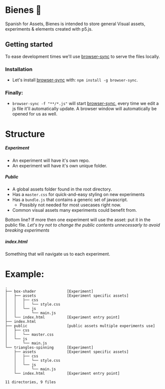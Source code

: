 # Bienes 🎨

Spanish for Assets, Bienes is intended to store general Visual assets, experiments & elements created with p5.js.

## Getting started
To ease development times we'll use [browser-sync](https://www.browsersync.io/docs/command-line/) to serve the files locally.
### Installation
- Let's install [browser-sync](https://www.browsersync.io/docs/command-line/) with: `npm install -g browser-sync`.

### Finally:
- `browser-sync -f "**/*.js"` will start [browser-sync](https://www.browsersync.io/docs/command-line/), every time we edit a js file it'll automatically update. A browser window will automatically be opened for us as well.



# Structure

##### Experiment
- An experiment will have it's own repo.
- An experiment will have it's own unique folder.

##### Public
- A global assets folder found in the root directory.
- Has a `master.css` for quick-and-easy styling on new experiments
- Has a `bundle.js` that contains a generic set of javascript.
  - Possibly not needed for most usecases right now.
- Common visual assets many experiments could benefit from.

Bottom line? If more then one experiment will use the asset: put it in the public file. _Let's try not to change the public contents unnecessarly to avoid breaking experiments_

##### index.html
Something that will navigate us to each experiment.



# Example:
```
.
├── box-shader              [Experiment]
│   ├── assets              [Experiment specific assets]
│   │   ├── css
│   │   │   └── style.css
│   │   └── js
│   │       └── main.js  
│   └── index.html          [Experiment entry point]
├── index.html              
├── public                  [public assets multiple experiments use]
│   ├── css
│   │   └── master.css   
│   └── js
│       └── main.js      
└── triangles-spinning      [Experiment]
    ├── assets              [Experiment specific assets]
    │   ├── css
    │   │   └── style.css
    │   └── js
    │       └── main.js
    └── index.html          [Experiment entry point]

11 directories, 9 files
```
